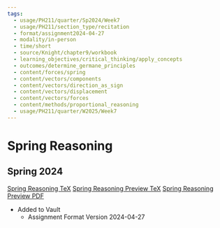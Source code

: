 ```yaml
---
tags:
  - usage/PH211/quarter/Sp2024/Week7
  - usage/PH211/section_type/recitation
  - format/assignment2024-04-27
  - modality/in-person
  - time/short
  - source/Knight/chapter9/workbook
  - learning_objectives/critical_thinking/apply_concepts
  - outcomes/determine_germane_principles
  - content/forces/spring
  - content/vectors/components
  - content/vectors/direction_as_sign
  - content/vectors/displacement
  - content/vectors/forces
  - content/methods/proportional_reasoning
  - usage/PH211/quarter/W2025/Week7
---
```

# Spring Reasoning
## Spring 2024
[Spring Reasoning TeX](./Spring_Reasoning.tex)
[Spring Reasoning Preview TeX](./Spring_Reasoning_Preview.tex)
[Spring Reasoning Preview PDF](./Spring_Reasoning_Preview.pdf)
* Added to Vault
	* Assignment Format Version 2024-04-27